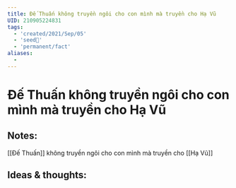```yaml
---
title: Đế Thuấn không truyền ngôi cho con mình mà truyền cho Hạ Vũ
UID: 210905224831
tags:
  - 'created/2021/Sep/05'
  - 'seed🥜'
  - 'permanent/fact'
aliases:
  - 
---
```

# Đế Thuấn không truyền ngôi cho con mình mà truyền cho Hạ Vũ

## Notes:
[[Đế Thuấn]] không truyền ngôi cho con mình mà truyền cho [[Hạ Vũ]]

## Ideas & thoughts:
